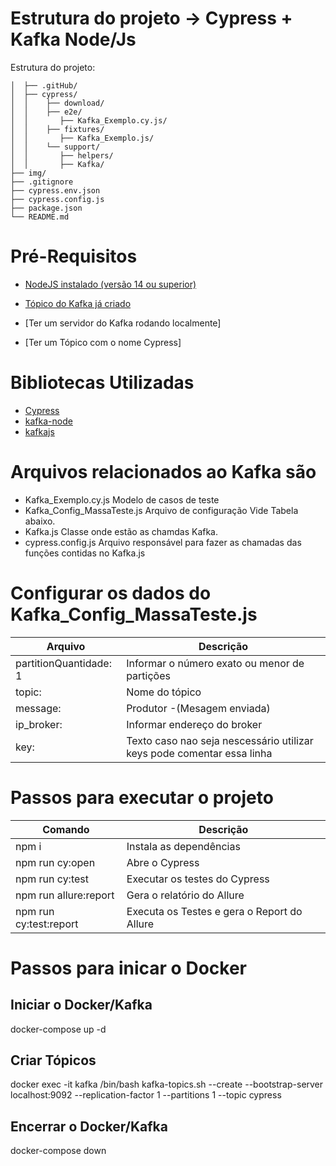 # Estrutura do projeto -> Cypress + Kafka Node/Js

Estrutura do projeto:

```
│  ├── .gitHub/
│  ├── cypress/
│  │   	├── download/
│  │   	├── e2e/
│  │       ├── Kafka_Exemplo.cy.js/
│  │    ├── fixtures/
│  │       ├── Kafka_Exemplo.js/
│  │    └── support/
│  │       ├── helpers/
│  │       ├── Kafka/
├── img/
├── .gitignore
├── cypress.env.json
├── cypress.config.js
├── package.json
└── README.md
```

# Pré-Requisitos

- [NodeJS instalado (versão 14 ou superior)](https://nodejs.org/en/)
- [Tópico do Kafka já criado](https://kafka.apache.org/downloads)

- [Ter um servidor do Kafka rodando localmente]
- [Ter um Tópico com o nome Cypress]

# Bibliotecas Utilizadas

- [Cypress](https://docs.cypress.io/guides/overview/why-cypress#Who-uses-Cypress)
- [kafka-node](https://www.npmjs.com/package/kafka-node)
- [kafkajs](https://kafka.js.org/docs/getting-started)

# Arquivos relacionados ao Kafka são
- Kafka_Exemplo.cy.js  Modelo de casos de teste
- Kafka_Config_MassaTeste.js  Arquivo de configuração Vide Tabela abaixo.
- Kafka.js Classe onde estão as chamdas Kafka.
- cypress.config.js Arquivo responsável para fazer as chamadas das funções contidas no Kafka.js

# Configurar os dados do Kafka_Config_MassaTeste.js

| Arquivo                | Descrição                                                               |
| ---------------------- | ----------------------------------------------------------------------- |
| partitionQuantidade: 1 | Informar o número exato ou menor de partições                           |
| topic:                 | Nome do tópico                                                          |
| message:               | Produtor -(Mesagem enviada)                                             |
| ip_broker:             | Informar endereço do broker                                             |
| key:                   | Texto caso nao seja nescessário utilizar keys pode comentar essa linha  | 

# Passos para executar o projeto

| Comando                | Descrição                                   |
| ---------------------- | ------------------------------------------- |
| npm i                  | Instala as dependências                     |
| npm run cy:open        | Abre o Cypress                              |
| npm run cy:test        | Executar os testes do Cypress               |
| npm run allure:report  | Gera o relatório do Allure                  |
| npm run cy:test:report | Executa os Testes e gera o Report do Allure |

# Passos para inicar o Docker

## Iniciar o Docker/Kafka
docker-compose up -d

## Criar Tópicos
docker exec -it kafka /bin/bash
kafka-topics.sh --create --bootstrap-server localhost:9092 --replication-factor 1 --partitions 1 --topic cypress

## Encerrar o Docker/Kafka
docker-compose down
